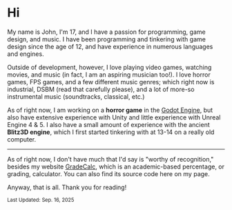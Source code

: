 # Hi

My name is John, I'm 17, and I have a passion for programming, game design, and music. I have been programming and tinkering with game design since the age of 12, and have experience in numerous languages and engines. 

Outside of development, however, I love playing video games, watching movies, and music (in fact, I am an aspiring musician too!). I love horror games, FPS games, and a few different music genres; which right now is industrial, DSBM (read that carefully please), and a lot of more-so instrumental music (soundtracks, classical, etc.)

As of right now, I am working on a **horror game** in the [Godot Engine](https://github.com/godotengine/godot), but also have extensive experience with Unity and little experience with Unreal Engine 4 & 5. I also have a small amount of experience with the ancient **Blitz3D engine**, which I first started tinkering with at 13-14 on a really old computer.

---

As of right now, I don't have much that I'd say is "worthy of recognition," besides my website [GradeCalc](https://john-fiore.github.io/GradeCalc), which is an academic-based percentage, or grading, calculator. You can also find its source code here on my page.

Anyway, that is all. Thank you for reading!

<sup>Last Updated: Sep. 16, 2025</sup>
